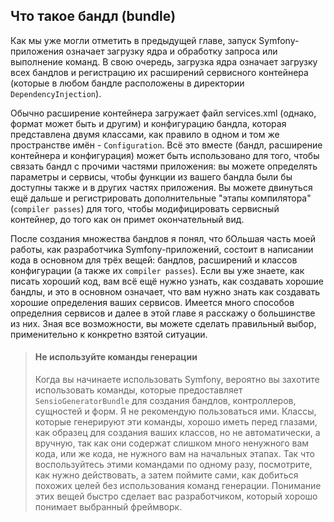 ## Что такое бандл (bundle)

Как мы уже могли отметить в предыдущей главе, запуск Symfony-приложения означает загрузку ядра и
обработку запроса или выполнение команд. В свою очередь, загрузка ядра означает загрузку всех бандлов 
и регистрацию их расширений сервисного контейнера (которые в любом бандле расположены в директории 
`DependencyInjection`). 

Обычно расширение контейнера загружает файл services.xml (однако, формат может быть и другим) и конфигурацию
бандла, которая представлена двумя классами, как правило в одном и том же пространстве имён - `Configuration`.
Всё это вместе (бандл, расширение контейнера и конфигурация) может быть использовано для того, чтобы связать бандл
с прочими частями приложения: вы можете определять параметры и сервисы, чтобы функции из вашего бандла были бы доступны 
также и в других частях приложения. Вы можете двинуться ещё дальше и регистрировать дополнительные "этапы компилятора"
(`compiler passes`) для того, чтобы модифицировать сервисный контейнер, до того как он примет окончательный вид.

После создания множества бандлов я понял, что бОльшая часть моей работы, как разработчика Symfony-приложений, состоит в
написании кода в основном для трёх вещей: бандлов, расширений и классов конфигурации (а также их `compiler passes`).
Если вы уже знаете, как писать хороший код, вам всё ещё нужно узнать, как создавать хорошие бандлы, и это в основном 
означает, что вам нужно знать как создавать хорошие определения ваших сервисов. Имеется много способов определния 
сервисов и далее в этой главе я расскажу о большинстве из них. Зная все возможности, вы можете сделать правильный 
выбор, применительно к конкретно взятой ситуации.

> #### Не используйте команды генерации
> 
> Когда вы начинаете использовать Symfony, вероятно вы захотите использовать команды, которые предоставляет
> `SensioGeneratorBundle` для создания бандлов, контроллеров, сущностей и форм. Я не рекомендую пользоваться ими.
> Классы, которые генерируют эти команды, хорошо иметь перед глазами, как образец для создания ваших классов, но 
> не автоматически, а вручную, так как они содержат слишком много ненужного вам кода, или же кода, не нужного вам
> на начальных этапах. Так что воспользуйтесь этими командами по одному разу, посмотрите, как нужно действовать,
> а затем поймите сами, как добиться похожих целей без использования команд генерации.
> Понимание этих вещей быстро сделает вас разработчиком, который хорошо понимает выбранный фреймворк.